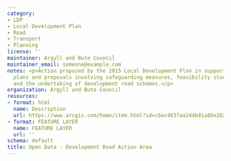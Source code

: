 ```yaml
---
category:
- LDP
- Local Development Plan
- Road
- Transport
- Planning
license: ''
maintainer: Argyll and Bute Council
maintainer_email: someone@example.com
notes: <p>Action proposed by the 2015 Local Development Plan in support of its settlement
  plans and proposals involving safeguarding measures, feasibility studies into options
  and the undertaking of development road schemes.</p>
organization: Argyll and Bute Council
resources:
- format: html
  name: Description
  url: https://www.arcgis.com/home/item.html?id=c6ec4637aa244b41a86e2623b6089a84
- format: FEATURE LAYER
  name: FEATURE LAYER
  url: ''
schema: default
title: Open Data - Development Road Action Area
---
```

